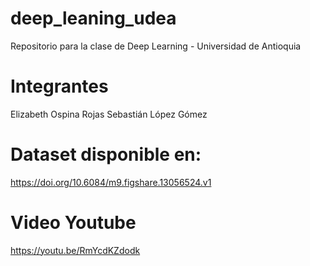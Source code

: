 # deep_leaning_udea
Repositorio para la clase de Deep Learning - Universidad de Antioquia

# Integrantes
Elizabeth Ospina Rojas
Sebastián López Gómez

# Dataset disponible en:
https://doi.org/10.6084/m9.figshare.13056524.v1 

# Video Youtube
https://youtu.be/RmYcdKZdodk

